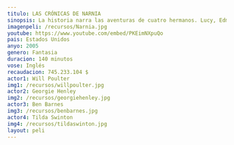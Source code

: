 ```yaml
---
titulo: LAS CRÓNICAS DE NARNIA
sinopsis: La historia narra las aventuras de cuatro hermanos. Lucy, Edmund, Susan y Peter que, durante la Segunda Guerra Mundial, descubren el mundo de Narnia, al que acceden a través de un armario mágico mientras juegan al escondite en la casa de campo de un viejo profesor. En Narnia descubrirán un mundo increíble habitado por animales que hablan, duendes, faunos, centauros y gigantes al que la Bruja Blanca- Jadis- ha condenado al invierno eterno. Con la ayuda del león Aslan, el noble soberano, los niños lucharán para vencer el poder que la Bruja Blanca ejerce sobre Narnia en una espectacular batalla y conseguir así liberarle de la maldición del frío. 
imagenpeli: /recursos/Narnia.jpg
youtube: https://www.youtube.com/embed/PKEimNXpuQo
pais: Estados Unidos
anyo: 2005
genero: Fantasia
duracion: 140 minutos
vose: Inglés
recaudacion: 745.233.104 $
actor1: Will Poulter
img1: /recursos/willpoulter.jpg
actor2: Georgie Henley
img2: /recursos/georgiehenley.jpg
actor3: Ben Barnes
img3: /recursos/benbarnes.jpg
actor4: Tilda Swinton
img4: /recursos/tildaswinton.jpg
layout: peli
---
```

